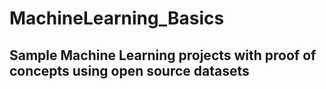 # MachineLearning_Basics

## Sample Machine Learning projects with proof of concepts using open source datasets
